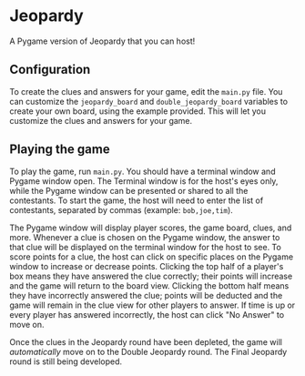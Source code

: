 # Jeopardy

A Pygame version of Jeopardy that you can host!

## Configuration

To create the clues and answers for your game, edit the `main.py` file. You can customize the `jeopardy_board` and `double_jeopardy_board` variables to create your own board, using the example provided. This will let you customize the clues and answers for your game.

## Playing the game

To play the game, run `main.py`. You should have a terminal window and Pygame window open. The Terminal window is for the host's eyes only, while the Pygame window can be presented or shared to all the contestants. To start the game, the host will need to enter the list of contestants, separated by commas (example: `bob,joe,tim`).

The Pygame window will display player scores, the game board, clues, and more. Whenever a clue is chosen on the Pygame window, the answer to that clue will be displayed on the terminal window for the host to see. To score points for a clue, the host can click on specific places on the Pygame window to increase or decrease points. Clicking the top half of a player's box means they have answered the clue correctly; their points will increase and the game will return to the board view. Clicking the bottom half means they have incorrectly answered the clue; points will be deducted and the game will remain in the clue view for other players to answer. If time is up or every player has answered incorrectly, the host can click "No Answer" to move on.

Once the clues in the Jeopardy round have been depleted, the game will *automatically* move on to the Double Jeopardy round. The Final Jeopardy round is still being developed.